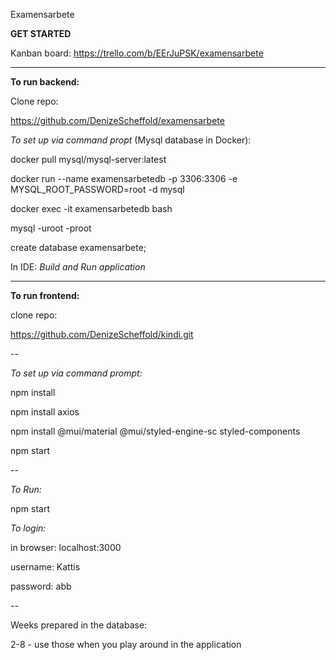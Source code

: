 Examensarbete

**GET STARTED**

Kanban board: https://trello.com/b/EErJuPSK/examensarbete

----------------------------

**To run backend:**

Clone repo: 

https://github.com/DenizeScheffold/examensarbete


*To set up via command propt* (Mysql database in Docker):


docker pull mysql/mysql-server:latest


docker run --name examensarbetedb -p 3306:3306 -e MYSQL_ROOT_PASSWORD=root -d mysql


docker exec -it examensarbetedb bash


mysql -uroot -proot


create database examensarbete;


In IDE: *Build and Run application*

-----------------------


**To run frontend:** 

clone repo: 

https://github.com/DenizeScheffold/kindi.git

--

*To set up via command prompt:* 

npm install

npm install axios

npm install @mui/material @mui/styled-engine-sc styled-components

npm start

--


*To Run:* 

npm start


*To login:* 

in browser: localhost:3000

username: Kattis 

password: abb

--

Weeks prepared in the database: 

2-8 - use those when you play around in the application 

